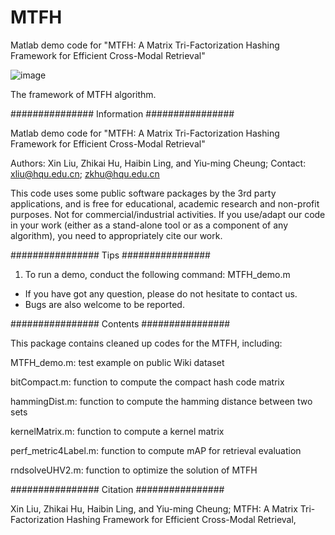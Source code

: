 # MTFH
Matlab demo code for "MTFH: A Matrix Tri-Factorization Hashing Framework for Efficient Cross-Modal Retrieval" 

![image](https://github.com/starxliu/MTFH/blob/master/data/framework.jpg)

The framework of MTFH algorithm.

############### Information ################

Matlab demo code for "MTFH: A Matrix Tri-Factorization Hashing Framework for Efficient Cross-Modal Retrieval" 

Authors: Xin Liu, Zhikai Hu, Haibin Ling, and Yiu-ming Cheung;
Contact: xliu@hqu.edu.cn; zkhu@hqu.edu.cn


This code uses some public software packages by the 3rd party applications, and is free for educational, academic research and non-profit purposes. Not for commercial/industrial activities. If you use/adapt our code in your work (either as a stand-alone tool or as a component of any algorithm), you need to appropriately cite our work.



################ Tips ################
1. To run a demo, conduct the following command:
        MTFH_demo.m

* If you have got any question, please do not hesitate to contact us.
* Bugs are also welcome to be reported.

################ Contents ################

This package contains cleaned up codes for the MTFH, including:

MTFH_demo.m: test example on public Wiki dataset

bitCompact.m: function to compute the compact hash code matrix

hammingDist.m: function to compute the hamming distance between two sets

kernelMatrix.m: function to compute a kernel matrix

perf_metric4Label.m: function to compute mAP for retrieval evaluation

rndsolveUHV2.m: function to optimize the solution of MTFH


################ Citation ################

Xin Liu, Zhikai Hu, Haibin Ling, and Yiu-ming Cheung; MTFH: A Matrix Tri-Factorization Hashing Framework for Efficient Cross-Modal Retrieval, 

